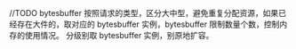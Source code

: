 //TODO
bytesbuffer 按照请求的类型，区分大中型，避免重复分配资源，如果已经存在大件的，取对应的 bytesbuffer 实例，bytesbuffer 限制数量个数，控制内存的使用情况。
分级别取 bytesbuffer 实例，别原地扩容。
